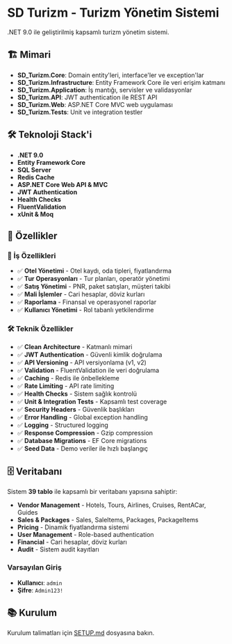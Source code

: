 # SD Turizm - Turizm Yönetim Sistemi

.NET 9.0 ile geliştirilmiş kapsamlı turizm yönetim sistemi.

## 🏗️ Mimari

- **SD_Turizm.Core**: Domain entity'leri, interface'ler ve exception'lar
- **SD_Turizm.Infrastructure**: Entity Framework Core ile veri erişim katmanı
- **SD_Turizm.Application**: İş mantığı, servisler ve validasyonlar
- **SD_Turizm.API**: JWT authentication ile REST API
- **SD_Turizm.Web**: ASP.NET Core MVC web uygulaması
- **SD_Turizm.Tests**: Unit ve integration testler

## 🛠️ Teknoloji Stack'i

- **.NET 9.0**
- **Entity Framework Core**
- **SQL Server**
- **Redis Cache**
- **ASP.NET Core Web API & MVC**
- **JWT Authentication**
- **Health Checks**
- **FluentValidation**
- **xUnit & Moq**

## 🚀 Özellikler

### 🏢 İş Özellikleri
- ✅ **Otel Yönetimi** - Otel kaydı, oda tipleri, fiyatlandırma
- ✅ **Tur Operasyonları** - Tur planları, operatör yönetimi
- ✅ **Satış Yönetimi** - PNR, paket satışları, müşteri takibi
- ✅ **Mali İşlemler** - Cari hesaplar, döviz kurları
- ✅ **Raporlama** - Finansal ve operasyonel raporlar
- ✅ **Kullanıcı Yönetimi** - Rol tabanlı yetkilendirme

### 🛠️ Teknik Özellikler
- ✅ **Clean Architecture** - Katmanlı mimari
- ✅ **JWT Authentication** - Güvenli kimlik doğrulama
- ✅ **API Versioning** - API versiyonlama (v1, v2)
- ✅ **Validation** - FluentValidation ile veri doğrulama
- ✅ **Caching** - Redis ile önbellekleme
- ✅ **Rate Limiting** - API rate limiting
- ✅ **Health Checks** - Sistem sağlık kontrolü
- ✅ **Unit & Integration Tests** - Kapsamlı test coverage
- ✅ **Security Headers** - Güvenlik başlıkları
- ✅ **Error Handling** - Global exception handling
- ✅ **Logging** - Structured logging
- ✅ **Response Compression** - Gzip compression
- ✅ **Database Migrations** - EF Core migrations
- ✅ **Seed Data** - Demo veriler ile hızlı başlangıç

## 🗄️ Veritabanı

Sistem **39 tablo** ile kapsamlı bir veritabanı yapısına sahiptir:
- **Vendor Management** - Hotels, Tours, Airlines, Cruises, RentACar, Guides
- **Sales & Packages** - Sales, SaleItems, Packages, PackageItems  
- **Pricing** - Dinamik fiyatlandırma sistemi
- **User Management** - Role-based authentication
- **Financial** - Cari hesaplar, döviz kurları
- **Audit** - Sistem audit kayıtları

### Varsayılan Giriş
- **Kullanıcı**: `admin`
- **Şifre**: `Admin123!`

## 📚 Kurulum

Kurulum talimatları için [SETUP.md](SETUP.md) dosyasına bakın.

